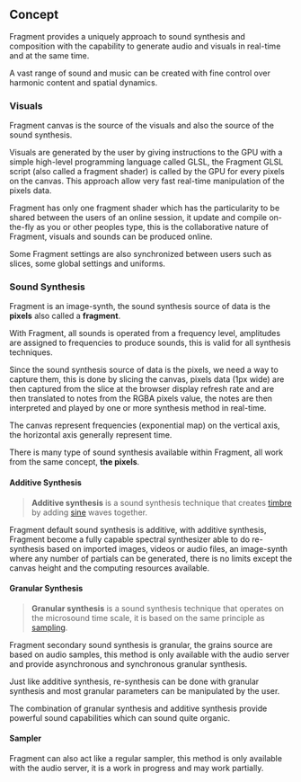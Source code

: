 ## Concept

Fragment provides a uniquely approach to sound synthesis and composition with the capability to generate audio and visuals in real-time and at the same time.

A vast range of sound and music can be created with fine control over harmonic content and spatial dynamics. 

### Visuals

Fragment canvas is the source of the visuals and also the source of the sound synthesis.

Visuals are generated by the user by giving instructions to the GPU with a simple high-level programming language called GLSL, the Fragment GLSL script (also called a fragment shader) is called by the GPU for every pixels on the canvas. This approach allow very fast real-time manipulation of the pixels data.

Fragment has only one fragment shader which has the particularity to be shared between the users of an online session, it update and compile on-the-fly as you or other peoples type, this is the collaborative nature of Fragment, visuals and sounds can be produced online.

Some Fragment settings are also synchronized between users such as slices, some global settings and uniforms.

### Sound Synthesis

Fragment is an image-synth, the sound synthesis source of data is the **pixels** also called a **fragment**.

With Fragment, all sounds is operated from a frequency level, amplitudes are assigned to frequencies to produce sounds, this is valid for all synthesis techniques.

Since the sound synthesis source of data is the pixels, we need a way to capture them, this is done by slicing the canvas, pixels data (1px wide) are then captured from the slice at the browser display refresh rate and are then translated to notes from the RGBA pixels value, the notes are then interpreted and played by one or more synthesis method in real-time.

The canvas represent frequencies (exponential map) on the vertical axis, the horizontal axis generally represent time.

There is many type of sound synthesis available within Fragment, all work from the same concept, **the pixels**.

#### Additive Synthesis

> **Additive synthesis** is a sound synthesis technique that creates [timbre](https://en.wikipedia.org/wiki/Timbre) by adding [sine](https://en.wikipedia.org/wiki/Sine) waves together.

Fragment default sound synthesis is additive, with additive synthesis, Fragment become a fully capable spectral synthesizer able to do re-synthesis based on imported images, videos or audio files, an image-synth where any number of partials can be generated, there is no limits except the canvas height and the computing resources available.

#### Granular Synthesis

> **Granular synthesis** is a sound synthesis technique that operates on the microsound time scale, it is based on the same principle as [sampling](https://en.wikipedia.org/wiki/Sampling_(music)).

Fragment secondary sound synthesis is granular, the grains source are based on audio samples, this method is only available with the audio server and provide asynchronous and synchronous granular synthesis.

Just like additive synthesis, re-synthesis can be done with granular synthesis and most granular parameters can be manipulated by the user.

The combination of granular synthesis and additive synthesis provide powerful sound capabilities which can sound quite organic.

#### Sampler

Fragment can also act like a regular sampler, this method is only available with the audio server, it is a work in progress and may work partially.